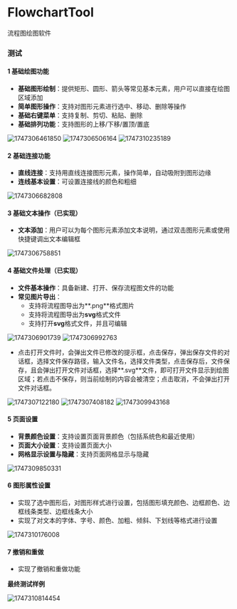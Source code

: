 # FlowchartTool
流程图绘图软件

### 测试

#### 1 基础绘图功能

* **基础图形绘制**：提供矩形、圆形、箭头等常见基本元素，用户可以直接在绘图区域添加
* **简单图形操作**：支持对图形元素进行选中、移动、删除等操作
* **基础右键菜单**：支持复制、剪切、粘贴、删除
* **基础排列功能**：支持图形的上移/下移/置顶/置底

![1747306461850](ReadMe.assets/1747306461850.png)
![1747306506164](ReadMe.assets/1747306506164.png)
![1747310235189](ReadMe.assets/1747310235189.png)

#### 2 基础连接功能

* **直线连接**：支持用直线连接图形元素，操作简单，自动吸附到图形边缘
* **连线基本设置**：可设置连接线的颜色和粗细

![1747306682808](ReadMe.assets/1747306682808.png)

#### 3 基础文本操作（已实现）

* **文本添加**：用户可以为每个图形元素添加文本说明，通过双击图形元素或使用快捷键调出文本编辑框

![1747306758851](ReadMe.assets/1747306758851.png)

#### 4 基础文件处理（已实现）

* **文件基本操作**：具备新建、打开、保存流程图文件的功能
* **常见图片导出**：
  * 支持将流程图导出为**.png**格式图片
  * 支持将流程图导出为**svg**格式文件
  * 支持打开**svg**格式文件，并且可编辑

![1747306901739](ReadMe.assets/1747306901739.png)
![1747306992763](ReadMe.assets/1747306992763.png)

* 点击打开文件时，会弹出文件已修改的提示框，点击保存，弹出保存文件的对话框，选择文件保存路径，输入文件名，选择文件类型，点击保存后，文件保存，且会弹出打开文件对话框，选择**.svg**文件，即可打开文件显示到绘图区域；若点击不保存，则当前绘制的内容会被清空；点击取消，不会弹出打开文件对话框。

![1747307122180](ReadMe.assets/1747307122180.png)
![1747307408182](ReadMe.assets/1747307408182.png)
![1747309943168](ReadMe.assets/1747309943168.png)

#### 5 页面设置

* **背景颜色设置**：支持设置页面背景颜色（包括系统色和最近使用）
* **页面大小设置**：支持设置页面大小
* **网格显示设置与隐藏**：支持页面网格显示与隐藏

![1747309850331](ReadMe.assets/1747309850331.png)

#### 6 图形属性设置

* 实现了选中图形后，对图形样式进行设置，包括图形填充颜色、边框颜色、边框线条类型、边框线条大小
* 实现了对文本的字体、字号、颜色、加粗、倾斜、下划线等格式进行设置

![1747310176008](ReadMe.assets/1747310176008.png)

#### 7 撤销和重做

* 实现了撤销和重做功能



**最终测试样例**

![1747310814454](ReadMe.assets/1747310814454.png)
